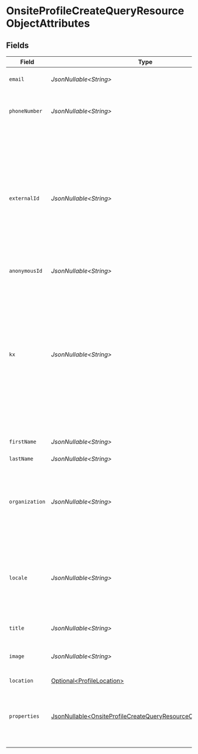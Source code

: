 # OnsiteProfileCreateQueryResourceObjectAttributes


## Fields

| Field                                                                                                                                                                                                                  | Type                                                                                                                                                                                                                   | Required                                                                                                                                                                                                               | Description                                                                                                                                                                                                            | Example                                                                                                                                                                                                                |
| ---------------------------------------------------------------------------------------------------------------------------------------------------------------------------------------------------------------------- | ---------------------------------------------------------------------------------------------------------------------------------------------------------------------------------------------------------------------- | ---------------------------------------------------------------------------------------------------------------------------------------------------------------------------------------------------------------------- | ---------------------------------------------------------------------------------------------------------------------------------------------------------------------------------------------------------------------- | ---------------------------------------------------------------------------------------------------------------------------------------------------------------------------------------------------------------------- |
| `email`                                                                                                                                                                                                                | *JsonNullable\<String>*                                                                                                                                                                                                | :heavy_minus_sign:                                                                                                                                                                                                     | Individual's email address                                                                                                                                                                                             | sarah.mason@klaviyo-demo.com                                                                                                                                                                                           |
| `phoneNumber`                                                                                                                                                                                                          | *JsonNullable\<String>*                                                                                                                                                                                                | :heavy_minus_sign:                                                                                                                                                                                                     | Individual's phone number in E.164 format                                                                                                                                                                              | +15005550006                                                                                                                                                                                                           |
| `externalId`                                                                                                                                                                                                           | *JsonNullable\<String>*                                                                                                                                                                                                | :heavy_minus_sign:                                                                                                                                                                                                     | A unique identifier used by customers to associate Klaviyo profiles with profiles in an external system, such as a point-of-sale system. Format varies based on the external system.                                   |                                                                                                                                                                                                                        |
| `anonymousId`                                                                                                                                                                                                          | *JsonNullable\<String>*                                                                                                                                                                                                | :heavy_minus_sign:                                                                                                                                                                                                     | N/A                                                                                                                                                                                                                    |                                                                                                                                                                                                                        |
| `kx`                                                                                                                                                                                                                   | *JsonNullable\<String>*                                                                                                                                                                                                | :heavy_minus_sign:                                                                                                                                                                                                     | Also known as the `exchange_id`, this is an encrypted identifier used for identifying a<br/>profile by Klaviyo's web tracking.<br/><br/>You can use this field as a filter when retrieving profiles via the Get Profiles endpoint. |                                                                                                                                                                                                                        |
| `firstName`                                                                                                                                                                                                            | *JsonNullable\<String>*                                                                                                                                                                                                | :heavy_minus_sign:                                                                                                                                                                                                     | Individual's first name                                                                                                                                                                                                | Sarah                                                                                                                                                                                                                  |
| `lastName`                                                                                                                                                                                                             | *JsonNullable\<String>*                                                                                                                                                                                                | :heavy_minus_sign:                                                                                                                                                                                                     | Individual's last name                                                                                                                                                                                                 | Mason                                                                                                                                                                                                                  |
| `organization`                                                                                                                                                                                                         | *JsonNullable\<String>*                                                                                                                                                                                                | :heavy_minus_sign:                                                                                                                                                                                                     | Name of the company or organization within the company for whom the individual works                                                                                                                                   | Example Corporation                                                                                                                                                                                                    |
| `locale`                                                                                                                                                                                                               | *JsonNullable\<String>*                                                                                                                                                                                                | :heavy_minus_sign:                                                                                                                                                                                                     | The locale of the profile, in the IETF BCP 47 language tag format like (ISO 639-1/2)-(ISO 3166 alpha-2)                                                                                                                | en-US                                                                                                                                                                                                                  |
| `title`                                                                                                                                                                                                                | *JsonNullable\<String>*                                                                                                                                                                                                | :heavy_minus_sign:                                                                                                                                                                                                     | Individual's job title                                                                                                                                                                                                 | Regional Manager                                                                                                                                                                                                       |
| `image`                                                                                                                                                                                                                | *JsonNullable\<String>*                                                                                                                                                                                                | :heavy_minus_sign:                                                                                                                                                                                                     | URL pointing to the location of a profile image                                                                                                                                                                        | https://images.pexels.com/photos/3760854/pexels-photo-3760854.jpeg                                                                                                                                                     |
| `location`                                                                                                                                                                                                             | [Optional\<ProfileLocation>](../../models/components/ProfileLocation.md)                                                                                                                                               | :heavy_minus_sign:                                                                                                                                                                                                     | N/A                                                                                                                                                                                                                    |                                                                                                                                                                                                                        |
| `properties`                                                                                                                                                                                                           | [JsonNullable\<OnsiteProfileCreateQueryResourceObjectProperties>](../../models/components/OnsiteProfileCreateQueryResourceObjectProperties.md)                                                                         | :heavy_minus_sign:                                                                                                                                                                                                     | An object containing key/value pairs for any custom properties assigned to this profile                                                                                                                                | {<br/>"pseudonym": "Dr. Octopus"<br/>}                                                                                                                                                                                 |